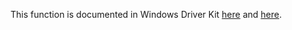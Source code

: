 This function is documented in Windows Driver Kit [here](https://learn.microsoft.com/en-us/windows-hardware/drivers/ddi/ntifs/nf-ntifs-ntsetinformationtoken) and [here](https://learn.microsoft.com/en-us/windows-hardware/drivers/ddi/ntifs/nf-ntifs-zwsetinformationtoken).
